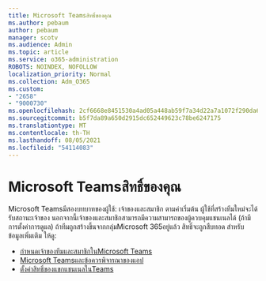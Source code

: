```yaml
---
title: Microsoft Teamsสิทธิ์ของคุณ
ms.author: pebaum
author: pebaum
manager: scotv
ms.audience: Admin
ms.topic: article
ms.service: o365-administration
ROBOTS: NOINDEX, NOFOLLOW
localization_priority: Normal
ms.collection: Adm_O365
ms.custom:
- "2658"
- "9000730"
ms.openlocfilehash: 2cf6668e8451530a4ad05a448ab59f7a34d22a7a1072f290da6c5a248ab0c433
ms.sourcegitcommit: b5f7da89a650d2915dc652449623c78be6247175
ms.translationtype: MT
ms.contentlocale: th-TH
ms.lasthandoff: 08/05/2021
ms.locfileid: "54114083"
---
```

# <a name="microsoft-teams-permissions"></a>Microsoft Teamsสิทธิ์ของคุณ

Microsoft Teamsมีสองบทบาทของผู้ใช้: เจ้าของและสมาชิก ตามค่าเริ่มต้น ผู้ใช้ที่สร้างทีมใหม่จะได้รับสถานะเจ้าของ นอกจากนี้เจ้าของและสมาชิกสามารถมีความสามารถของผู้ควบคุมแชนเนลได้ (ถ้ามีการตั้งค่าการดูแล) ถ้าทีมถูกสร้างขึ้นจากกลุ่มMicrosoft 365อยู่แล้ว สิทธิ์จะถูกสืบทอด สำหรับข้อมูลเพิ่มเติม ให้ดู:

- [กําหนดเจ้าของทีมและสมาชิกในMicrosoft Teams](https://docs.microsoft.com/microsoftteams/assign-roles-permissions)
- [Microsoft Teamsและข้อควรพิจารณาของแอป](https://docs.microsoft.com/microsoftteams/app-permissions)
- [ตั้งค่าสิทธิ์ของแขกแชนเนลในTeams](https://support.office.com/article/4756c468-2746-4bfd-a582-736d55fcc169)
